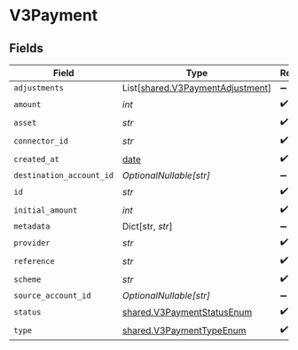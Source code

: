 # V3Payment


## Fields

| Field                                                                          | Type                                                                           | Required                                                                       | Description                                                                    |
| ------------------------------------------------------------------------------ | ------------------------------------------------------------------------------ | ------------------------------------------------------------------------------ | ------------------------------------------------------------------------------ |
| `adjustments`                                                                  | List[[shared.V3PaymentAdjustment](../../models/shared/v3paymentadjustment.md)] | :heavy_minus_sign:                                                             | N/A                                                                            |
| `amount`                                                                       | *int*                                                                          | :heavy_check_mark:                                                             | N/A                                                                            |
| `asset`                                                                        | *str*                                                                          | :heavy_check_mark:                                                             | N/A                                                                            |
| `connector_id`                                                                 | *str*                                                                          | :heavy_check_mark:                                                             | N/A                                                                            |
| `created_at`                                                                   | [date](https://docs.python.org/3/library/datetime.html#date-objects)           | :heavy_check_mark:                                                             | N/A                                                                            |
| `destination_account_id`                                                       | *OptionalNullable[str]*                                                        | :heavy_minus_sign:                                                             | N/A                                                                            |
| `id`                                                                           | *str*                                                                          | :heavy_check_mark:                                                             | N/A                                                                            |
| `initial_amount`                                                               | *int*                                                                          | :heavy_check_mark:                                                             | N/A                                                                            |
| `metadata`                                                                     | Dict[str, *str*]                                                               | :heavy_minus_sign:                                                             | N/A                                                                            |
| `provider`                                                                     | *str*                                                                          | :heavy_check_mark:                                                             | N/A                                                                            |
| `reference`                                                                    | *str*                                                                          | :heavy_check_mark:                                                             | N/A                                                                            |
| `scheme`                                                                       | *str*                                                                          | :heavy_check_mark:                                                             | N/A                                                                            |
| `source_account_id`                                                            | *OptionalNullable[str]*                                                        | :heavy_minus_sign:                                                             | N/A                                                                            |
| `status`                                                                       | [shared.V3PaymentStatusEnum](../../models/shared/v3paymentstatusenum.md)       | :heavy_check_mark:                                                             | N/A                                                                            |
| `type`                                                                         | [shared.V3PaymentTypeEnum](../../models/shared/v3paymenttypeenum.md)           | :heavy_check_mark:                                                             | N/A                                                                            |